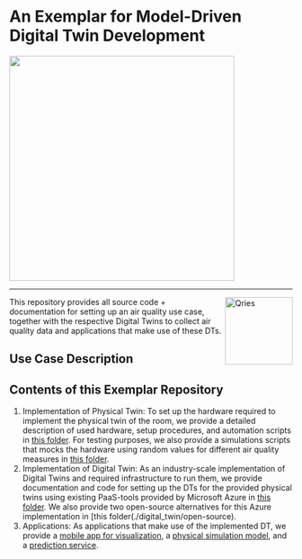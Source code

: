 # An Exemplar for Model-Driven Digital Twin Development

<img align="Center" src="https://www.cdg.ac.at/typo3conf/ext/rockit_theme/Resources/Public/images/Logo.png" width= 400/> 

--------------------------------------
<a href="https://cdl-mint.se.jku.at/" >
<img alt="Qries" align="Right" src="https://cdl-mint.se.jku.at/wp-content/uploads/2019/04/CDL-MINT.png"
width=120" height="120">
</a>

This repository provides all source code + documentation for setting up an air quality use case, together with the respective Digital Twins to collect air quality data and applications that make use of these DTs.
                       
## Use Case Description

                       
## Contents of this Exemplar Repository
1. Implementation of Physical Twin: To set up the hardware required to implement the physical twin of the room, we provide a detailed description of used hardware, setup procedures, and automation scripts in [this folder](./physical_twin/hardware_setup). For testing purposes, we also provide a simulations scripts that mocks the hardware using random values for different air quality measures in [this folder](./physical_twin/simulated_hardware).
2. Implementation of Digital Twin: As an industry-scale implementation of Digital Twins and required infrastructure to run them, we provide documentation and code for setting up the DTs for the provided physical twins using existing PaaS-tools provided by Microsoft Azure in [this folder](./digital_twin/azure). We also provide two open-source alternatives for this Azure implementation in [this folder(./digital_twin/open-source).
3. Applications: As applications that make use of the implemented DT, we provide a [mobile app for visualization](./applications/visualisation), a [physical simulation model](./applications/physical_modelling), and a [prediction service](./applications/machine_learning). 
